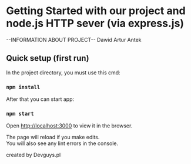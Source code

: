 # Getting Started with our project and node.js HTTP sever (via express.js)

--INFORMATION ABOUT PROJECT--
    Dawid       Artur       Antek

## Quick setup (first run)

In the project directory, you must use this cmd:

### `npm install`

After that you can start app:

### `npm start`

Open [http://localhost:3000](http://localhost:3000) to view it in the browser.

The page will reload if you make edits.\
You will also see any lint errors in the console.

created by Devguys.pl